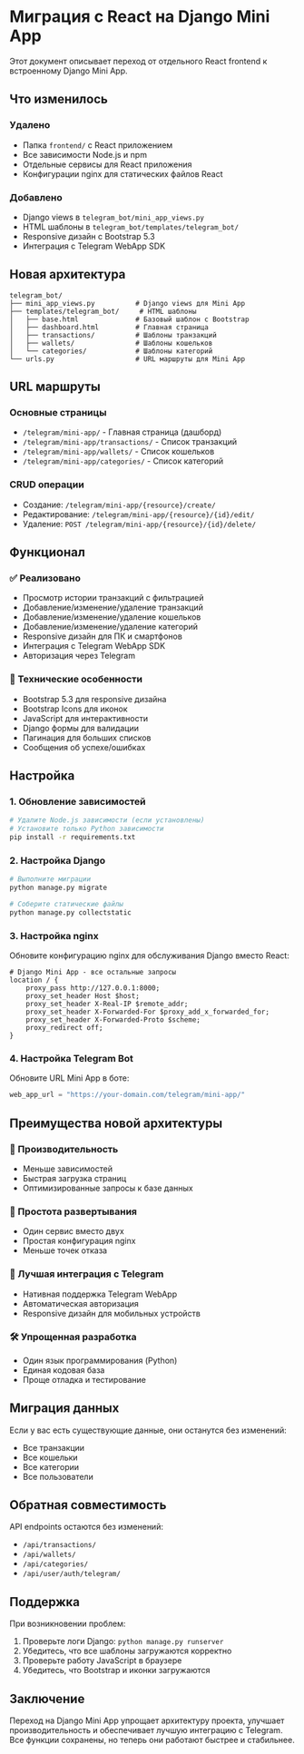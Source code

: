 # Миграция с React на Django Mini App

Этот документ описывает переход от отдельного React frontend к встроенному Django Mini App.

## Что изменилось

### Удалено
- Папка `frontend/` с React приложением
- Все зависимости Node.js и npm
- Отдельные сервисы для React приложения
- Конфигурации nginx для статических файлов React

### Добавлено
- Django views в `telegram_bot/mini_app_views.py`
- HTML шаблоны в `telegram_bot/templates/telegram_bot/`
- Responsive дизайн с Bootstrap 5.3
- Интеграция с Telegram WebApp SDK

## Новая архитектура

```
telegram_bot/
├── mini_app_views.py          # Django views для Mini App
├── templates/telegram_bot/     # HTML шаблоны
│   ├── base.html              # Базовый шаблон с Bootstrap
│   ├── dashboard.html         # Главная страница
│   ├── transactions/          # Шаблоны транзакций
│   ├── wallets/               # Шаблоны кошельков
│   └── categories/            # Шаблоны категорий
└── urls.py                    # URL маршруты для Mini App
```

## URL маршруты

### Основные страницы
- `/telegram/mini-app/` - Главная страница (дашборд)
- `/telegram/mini-app/transactions/` - Список транзакций
- `/telegram/mini-app/wallets/` - Список кошельков
- `/telegram/mini-app/categories/` - Список категорий

### CRUD операции
- Создание: `/telegram/mini-app/{resource}/create/`
- Редактирование: `/telegram/mini-app/{resource}/{id}/edit/`
- Удаление: `POST /telegram/mini-app/{resource}/{id}/delete/`

## Функционал

### ✅ Реализовано
- Просмотр истории транзакций с фильтрацией
- Добавление/изменение/удаление транзакций
- Добавление/изменение/удаление кошельков
- Добавление/изменение/удаление категорий
- Responsive дизайн для ПК и смартфонов
- Интеграция с Telegram WebApp SDK
- Авторизация через Telegram

### 🔧 Технические особенности
- Bootstrap 5.3 для responsive дизайна
- Bootstrap Icons для иконок
- JavaScript для интерактивности
- Django формы для валидации
- Пагинация для больших списков
- Сообщения об успехе/ошибках

## Настройка

### 1. Обновление зависимостей
```bash
# Удалите Node.js зависимости (если установлены)
# Установите только Python зависимости
pip install -r requirements.txt
```

### 2. Настройка Django
```bash
# Выполните миграции
python manage.py migrate

# Соберите статические файлы
python manage.py collectstatic
```

### 3. Настройка nginx
Обновите конфигурацию nginx для обслуживания Django вместо React:
```nginx
# Django Mini App - все остальные запросы
location / {
    proxy_pass http://127.0.0.1:8000;
    proxy_set_header Host $host;
    proxy_set_header X-Real-IP $remote_addr;
    proxy_set_header X-Forwarded-For $proxy_add_x_forwarded_for;
    proxy_set_header X-Forwarded-Proto $scheme;
    proxy_redirect off;
}
```

### 4. Настройка Telegram Bot
Обновите URL Mini App в боте:
```python
web_app_url = "https://your-domain.com/telegram/mini-app/"
```

## Преимущества новой архитектуры

### 🚀 Производительность
- Меньше зависимостей
- Быстрая загрузка страниц
- Оптимизированные запросы к базе данных

### 🔧 Простота развертывания
- Один сервис вместо двух
- Простая конфигурация nginx
- Меньше точек отказа

### 📱 Лучшая интеграция с Telegram
- Нативная поддержка Telegram WebApp
- Автоматическая авторизация
- Responsive дизайн для мобильных устройств

### 🛠️ Упрощенная разработка
- Один язык программирования (Python)
- Единая кодовая база
- Проще отладка и тестирование

## Миграция данных

Если у вас есть существующие данные, они останутся без изменений:
- Все транзакции
- Все кошельки
- Все категории
- Все пользователи

## Обратная совместимость

API endpoints остаются без изменений:
- `/api/transactions/`
- `/api/wallets/`
- `/api/categories/`
- `/api/user/auth/telegram/`

## Поддержка

При возникновении проблем:
1. Проверьте логи Django: `python manage.py runserver`
2. Убедитесь, что все шаблоны загружаются корректно
3. Проверьте работу JavaScript в браузере
4. Убедитесь, что Bootstrap и иконки загружаются

## Заключение

Переход на Django Mini App упрощает архитектуру проекта, улучшает производительность и обеспечивает лучшую интеграцию с Telegram. Все функции сохранены, но теперь они работают быстрее и стабильнее.

